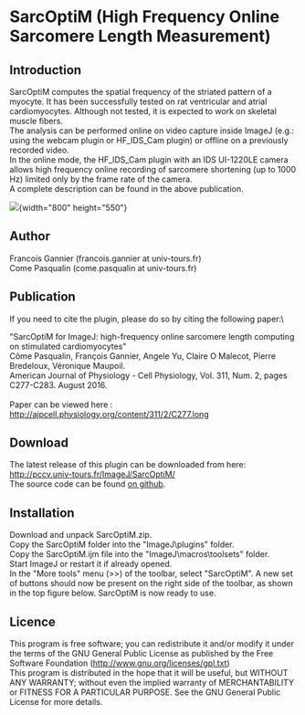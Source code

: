 # SarcOptiM (High Frequency Online Sarcomere Length Measurement)

## Introduction

SarcOptiM computes the spatial frequency of the striated pattern of a
myocyte. It has been successfully tested on rat ventricular and atrial
cardiomyocytes. Although not tested, it is expected to work on skeletal
muscle fibers.\
The analysis can be performed online on video capture inside ImageJ
(e.g.: using the webcam plugin or HF_IDS_Cam plugin) or offline on a
previously recorded video.\
In the online mode, the HF_IDS_Cam plugin with an IDS UI-1220LE camera
allows high frequency online recording of sarcomere shortening (up to
1000 Hz) limited only by the frame rate of the camera.\
A complete description can be found in the above publication.

![](http://pccv.univ-tours.fr/ImageJ/SarcOptiM/img/Offline.png){width="800"
height="550"}

## Author

Francois Gannier (francois.gannier at univ-tours.fr)\
Come Pasqualin (come.pasqualin at univ-tours.fr)

## Publication

If you need to cite the plugin, please do so by citing the following
paper:\

\"SarcOptiM for ImageJ: high-frequency online sarcomere length computing
on stimulated cardiomyocytes\"\
Côme Pasqualin, François Gannier, Angele Yu, Claire O Malecot, Pierre
Bredeloux, Véronique Maupoil.\
American Journal of Physiology - Cell Physiology, Vol. 311, Num. 2,
pages C277-C283. August 2016.\
\
Paper can be viewed here :
<http://ajpcell.physiology.org/content/311/2/C277.long>

## Download

The latest release of this plugin can be downloaded from here:
<http://pccv.univ-tours.fr/ImageJ/SarcOptiM/>\
The source code can be found [on
github](https://github.com/PCCV/SarcOptiM).

## Installation

Download and unpack SarcOptiM.zip.\
Copy the SarcOptiM folder into the \"ImageJ\\plugins\" folder.\
Copy the SarcOptiM.ijm file into the \"ImageJ\\macros\\toolsets\"
folder.\
Start ImageJ or restart it if already opened.\
In the \"More tools\" menu (\>\>) of the toolbar, select \"SarcOptiM\".
A new set of buttons should now be present on the right side of the
toolbar, as shown in the top figure below. SarcOptiM is now ready to
use.

## Licence

This program is free software; you can redistribute it and/or modify it
under the terms of the GNU General Public License as published by the
Free Software Foundation (<http://www.gnu.org/licenses/gpl.txt>)\
This program is distributed in the hope that it will be useful, but
WITHOUT ANY WARRANTY; without even the implied warranty of
MERCHANTABILITY or FITNESS FOR A PARTICULAR PURPOSE. See the GNU General
Public License for more details.

